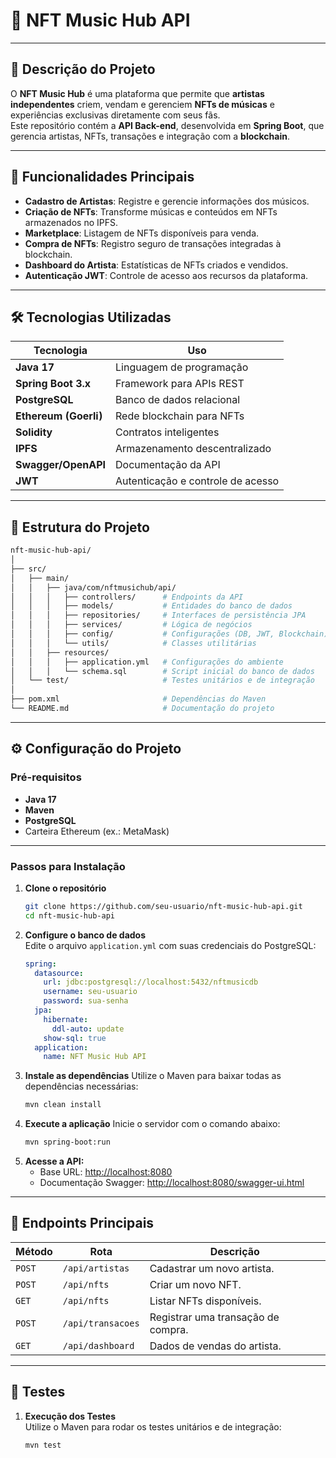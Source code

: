 # 🎵 **NFT Music Hub API**

---

## **📖 Descrição do Projeto**

O **NFT Music Hub** é uma plataforma que permite que **artistas independentes** criem, vendam e gerenciem **NFTs de músicas** e experiências exclusivas diretamente com seus fãs.  
Este repositório contém a **API Back-end**, desenvolvida em **Spring Boot**, que gerencia artistas, NFTs, transações e integração com a **blockchain**.

---

## 🚀 **Funcionalidades Principais**

- **Cadastro de Artistas**: Registre e gerencie informações dos músicos.
- **Criação de NFTs**: Transforme músicas e conteúdos em NFTs armazenados no IPFS.
- **Marketplace**: Listagem de NFTs disponíveis para venda.
- **Compra de NFTs**: Registro seguro de transações integradas à blockchain.
- **Dashboard do Artista**: Estatísticas de NFTs criados e vendidos.
- **Autenticação JWT**: Controle de acesso aos recursos da plataforma.

---

## 🛠️ **Tecnologias Utilizadas**

| **Tecnologia**         | **Uso**                             |
|-------------------------|-------------------------------------|
| **Java 17**            | Linguagem de programação           |
| **Spring Boot 3.x**     | Framework para APIs REST           |
| **PostgreSQL**          | Banco de dados relacional          |
| **Ethereum (Goerli)**   | Rede blockchain para NFTs          |
| **Solidity**            | Contratos inteligentes             |
| **IPFS**                | Armazenamento descentralizado      |
| **Swagger/OpenAPI**     | Documentação da API                |
| **JWT**                 | Autenticação e controle de acesso  |

---

## 📂 **Estrutura do Projeto**

```bash
nft-music-hub-api/
│
├── src/
│   ├── main/
│   │   ├── java/com/nftmusichub/api/
│   │   │   ├── controllers/      # Endpoints da API
│   │   │   ├── models/           # Entidades do banco de dados
│   │   │   ├── repositories/     # Interfaces de persistência JPA
│   │   │   ├── services/         # Lógica de negócios
│   │   │   ├── config/           # Configurações (DB, JWT, Blockchain)
│   │   │   └── utils/            # Classes utilitárias
│   │   ├── resources/
│   │   │   ├── application.yml   # Configurações do ambiente
│   │   │   └── schema.sql        # Script inicial do banco de dados
│   └── test/                     # Testes unitários e de integração
│
├── pom.xml                       # Dependências do Maven
└── README.md                     # Documentação do projeto
````
---

## ⚙️ **Configuração do Projeto**

### **Pré-requisitos**
- **Java 17**  
- **Maven**  
- **PostgreSQL**  
- Carteira Ethereum (ex.: MetaMask)

---

### **Passos para Instalação**

1. **Clone o repositório**  
   ```bash
   git clone https://github.com/seu-usuario/nft-music-hub-api.git
   cd nft-music-hub-api
   ```
2. **Configure o banco de dados**  
   Edite o arquivo `application.yml` com suas credenciais do PostgreSQL:
   ```yaml
   spring:
     datasource:
       url: jdbc:postgresql://localhost:5432/nftmusicdb
       username: seu-usuario
       password: sua-senha
     jpa:
       hibernate:
         ddl-auto: update
       show-sql: true
     application:
       name: NFT Music Hub API
   ```
3. **Instale as dependências**
   Utilize o Maven para baixar todas as dependências necessárias:
   ```bash
   mvn clean install
   ```
4. **Execute a aplicação**
   Inicie o servidor com o comando abaixo:
   ```bash
   mvn spring-boot:run
   ```
5. **Acesse a API:**  
   - Base URL: [http://localhost:8080](http://localhost:8080)  
   - Documentação Swagger: [http://localhost:8080/swagger-ui.html](http://localhost:8080/swagger-ui.html)

---

## 🔗 **Endpoints Principais**

| **Método** | **Rota**             | **Descrição**                       |
|------------|----------------------|-------------------------------------|
| `POST`     | `/api/artistas`      | Cadastrar um novo artista.          |
| `POST`     | `/api/nfts`          | Criar um novo NFT.                  |
| `GET`      | `/api/nfts`          | Listar NFTs disponíveis.            |
| `POST`     | `/api/transacoes`    | Registrar uma transação de compra.  |
| `GET`      | `/api/dashboard`     | Dados de vendas do artista.         |

---

## 🧪 **Testes**

1. **Execução dos Testes**  
   Utilize o Maven para rodar os testes unitários e de integração:  
   ```bash
   mvn test
